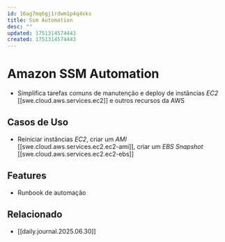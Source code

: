 ```yaml
---
id: 16ag7mq6gj1rdwm1p4q4xks
title: Ssm Automation
desc: ""
updated: 1751314574443
created: 1751314574443
---
```


# Amazon SSM Automation

- Simplifica tarefas comuns de manutenção e deploy de instâncias _EC2_ [[swe.cloud.aws.services.ec2]] e outros recursos da AWS

## Casos de Uso

- Reiniciar instâncias _EC2_, criar um _AMI_ [[swe.cloud.aws.services.ec2.ec2-ami]], criar um _EBS Snapshot_ [[swe.cloud.aws.services.ec2.ec2-ebs]]

## Features

- Runbook de automação

## Relacionado

- [[daily.journal.2025.06.30]]
